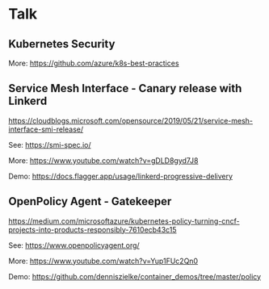# Talk

## Kubernetes Security

More: https://github.com/azure/k8s-best-practices

## Service Mesh Interface - Canary release with Linkerd
https://cloudblogs.microsoft.com/opensource/2019/05/21/service-mesh-interface-smi-release/

See: https://smi-spec.io/

More: https://www.youtube.com/watch?v=gDLD8gyd7J8

Demo: https://docs.flagger.app/usage/linkerd-progressive-delivery

## OpenPolicy Agent - Gatekeeper
https://medium.com/microsoftazure/kubernetes-policy-turning-cncf-projects-into-products-responsibly-7610ecb43c15

See: https://www.openpolicyagent.org/

More: https://www.youtube.com/watch?v=Yup1FUc2Qn0

Demo: https://github.com/denniszielke/container_demos/tree/master/policy
